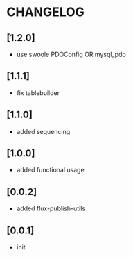 # CHANGELOG

## [1.2.0]
* use swoole PDOConfig OR mysql_pdo

## [1.1.1]
* fix tablebuilder

## [1.1.0]
* added sequencing

## [1.0.0]
* added functional usage

## [0.0.2]
* added flux-publish-utils

## [0.0.1]
* init